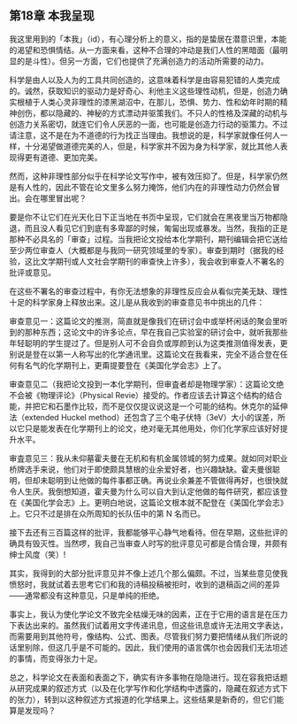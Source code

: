 ## 第18章 本我呈现

我这里用到的「本我」（id），有心理分析上的意义，指的是蛰居在潜意识里，本能的渴望和恐惧情结。从一方面来看，这种不合理的冲动是我们人性的黑暗面（最明显的是斗性）。但另一方面，它们也提供了充满创造力的活动所需要的动力。

科学是由人以及人为的工具共同创造的，这意味着科学是由容易犯错的人类完成的。诚然，获取知识的驱动力是好奇心、利他主义这些理性动机，但是，创造力确实根植于人类心灵非理性的漆黑湖沼中，在那儿，恐惧、势力、性和幼年时期的精神创伤，都以隐藏的、神秘的方式漂动并驱策我们。不只人的性格及深藏的动机与创造力关系密切，就连它们令人厌恶的一面，也可能是创造力行动的驱策力。不过请注意，这不是在为不道德的行为找正当理由。我想说的是，科学家就像任何人一样，十分渴望做道德完美的人，但是，科学家并不因为身为科学家，就比其他人表现得更有道德、更加完美。

然而，这种非理性部分似乎在科学论文写作中，被有效压抑了。但是，科学家仍然是有人性的，因此不管在论文里多么努力掩饰，他们内在的非理性动力仍然会冒出。会在哪里冒出呢？

要是你不让它们在光天化日下正当地在书页中呈现，它们就会在黑夜里当万物都隐退，而且没人看见它们到底有多卑鄙的时候，匍匐出现或暴发。当然，我指的正是那种不必具名的「审查」过程。当我把论文投给本化学期刊，期刊编辑会把它送给至少两位审查人（大概都是与我同一研究领域里的专家）。审查到期时（据我的经验，这比文学期刊或人文社会学期刊的审查快上许多），我会收到审查人不署名的批评或意见。

在这些不署名的审查过程中，有你无法想象的非理性反应会从看似完美无缺、理性十足的科学家身上释放出来。这儿是从我收到的审查意见书中挑出的几件：

审查意见一：这篇论文的推测，简直就是像我们在研讨会中或举杯闲话的聚会里听到的那种东西；这论文中的许多论点，早在我自己实验室的研讨会中，就听我那些年轻聪明的学生提过了。但是别人可不会自负或厚颜到认为这类推测值得发表，更别说是登在以第一人称写出的化学通讯里。这篇论文在我看来，完全不适合登在任何有名气的化学期刊上，更甭提要登在《美国化学会志》上了。

审查意见二（我把论文投到一本化学期刊，但审査者却是物理学家）：这篇论文绝不会被《物理评论》（Physical Revie）接受的。作者应该去计算这个结构的结合能，并把它和石墨作比较，而不是仅仅提议说这是一个可能的结构。休克尔的延伸法（extended Huckel method）还包含了三个电子伏特（3eV）大小的误差，所以它只是能发表在化学期刊上的论文，绝对毫无其他用处，你们化学家应该好好提升水平。

审査意见三：我从未仰墓霍夫曼在无机和有机金属领城的努力成果。就如同对职业桥牌选手来说，他们对于即使颇具慧根的业余爱好者，也兴趣缺缺。霍夫曼很聪明，但却未聪明到让他做的每件事都正确。再说业余兼差不管做得再好，也很快就令人生厌。我倒想知道，霍夫曼为什么可以自大到认定他做的每件研究，都应该登在《美国化学会志》上。更明白地说，这篇论文根本就不配登在《美国化学会志》上。它只不过是排在众所周知的长队伍中的第 N 名而已。

接下去还有三百篇这样的批评，我都能够平心静气地看待。但在早期，这些批评的确具有毁灭性。当然啰，我自己当审查人时写的批评意见可都是合情合理，并颇有绅士风度（笑）!

其实，我得到的大部分批评意见并不像上述几个那么偏颇。不过，当某些意见使我愤怒时，我就试着去思考它们和我的诗稿投稿被拒时，收到的退稿函之间的差异——通常都没有这种意见，只是单纯的拒绝。

事实上，我认为使化学论文不致完全枯燥无味的因素，正在于它用的语言是在压力下表达出来的。虽然我们试着用文字传递讯息，但这些讯息或许无法用文字表达，而需要用到其他符号，像结构、公式、图表。尽管我们努力要把情绪从我们所说的话里别除，但这几乎是不可能的。因此，我们使用的语言偶尔也会因我们无法坦述的事情，而变得张力十足。

总之，科学论文在表面和表面之下，确实有许多事物在隐隐进行。现在容我把话题从研究成果的叙述方式（以及在化学写作和化学结构中透露的，隐藏在叙述方式下的张力），转到以这种叙述方式报道的化学结果上。这些结果是新奇的，但它们能算是发现吗？


